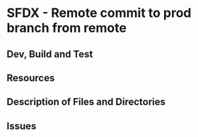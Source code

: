 # SFDX - Remote commit to prod branch from remote

## Dev, Build and Test


## Resources


## Description of Files and Directories


## Issues


